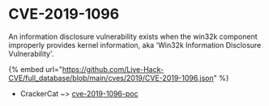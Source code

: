 # CVE-2019-1096

An information disclosure vulnerability exists when the win32k component improperly provides kernel information, aka 'Win32k Information Disclosure Vulnerability'.

{% embed url="https://github.com/Live-Hack-CVE/full_database/blob/main/cves/2019/CVE-2019-1096.json" %}


* CrackerCat ~> [cve-2019-1096-poc](https://www.alice-snow.ru/2019/database/cve-2019-1096/cve-2019-1096-poc-crackercat)